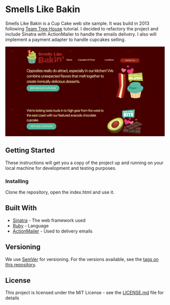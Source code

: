 # Smells Like Bakin
Smells Like Bakin is a Cup Cake web site sample. It was build in 2013 following [Team Tree House](www.teamtreehouse.com) tutorial. I decided to refactory the project and include Sinatra with ActionMailer to handle the emails delivery. I also will implement a payment adapter to handle cupcakes selling.

![Alt text](/img/main_site.png?raw=true "Smells Like Bakin")

## Getting Started

These instructions will get you a copy of the project up and running on your local machine for development and testing purposes.

### Installing

Clone the repository, open the index.html and use it.

## Built With

* [Sinatra](http://www.sinatrarb.com/) - The web framework used
* [Ruby](https://www.ruby-lang.org/en/) - Language
* [ActionMailer](http://guides.rubyonrails.org/action_mailer_basics.html) - Used to delivery emails

## Versioning

We use [SemVer](http://semver.org/) for versioning. For the versions available, see the [tags on this repository](https://github.com/your/project/tags). 

## License

This project is licensed under the MIT License - see the [LICENSE.md](LICENSE.md) file for details

